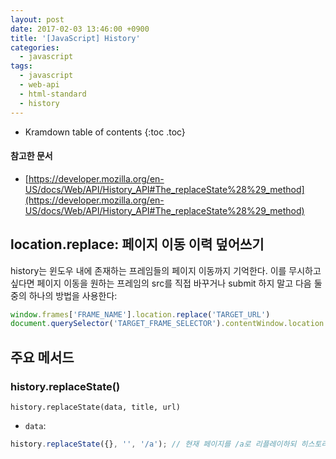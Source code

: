 ```yaml
---
layout: post
date: 2017-02-03 13:46:00 +0900
title: '[JavaScript] History'
categories:
  - javascript
tags:
  - javascript
  - web-api
  - html-standard
  - history
---
```


* Kramdown table of contents
{:toc .toc}

#### 참고한 문서

- [https://developer.mozilla.org/en-US/docs/Web/API/History_API#The_replaceState%28%29_method](https://developer.mozilla.org/en-US/docs/Web/API/History_API#The_replaceState%28%29_method)

## location.replace: 페이지 이동 이력 덮어쓰기

history는 윈도우 내에 존재하는 프레임들의 페이지 이동까지 기억한다. 이를 무시하고 싶다면 페이지 이동을 원하는 프레임의 src를 직접 바꾸거나 submit 하지 말고 다음 둘 중의 하나의 방법을 사용한다:

```js
window.frames['FRAME_NAME'].location.replace('TARGET_URL')
document.querySelector('TARGET_FRAME_SELECTOR').contentWindow.location.replace('TARGET_URL')
```

## 주요 메서드

### history.replaceState()

```
history.replaceState(data, title, url)
```

- `data`:

```js
history.replaceState({}, '', '/a'); // 현재 페이지를 /a로 리플레이하되 히스토리만 바꾸며 페이지 새로고침은 발생하지 않음
```

